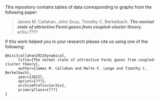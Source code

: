 This repository contains tables of data corresponding to graphs from the following paper:

> James M. Callahan, John Sous, Timothy C. Berkelbach. ___The normal state of attractive Fermi gases from coupled-cluster theory___. arXiv:????

If this work helped you in your research please cite us using one of the following:

```
@misc{callahan2022dynamical,
      title={The normal state of attractive Fermi gases from coupled-cluster theory}, 
      author={James M. Callahan and Malte F. Lange and Timothy C. Berkelbach},
      year={2022},
      eprint={???},
      archivePrefix={arXiv},
      primaryClass={???}
}
```

